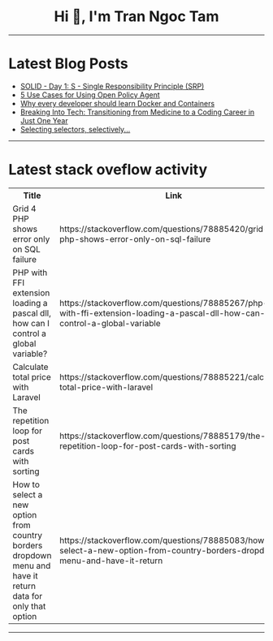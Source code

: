 <h1 align="center">Hi 👋, I'm Tran Ngoc Tam</h1>

---

# Latest Blog Posts 
<!-- BLOG-POST-LIST:START -->
- [SOLID - Day 1: S - Single Responsibility Principle &lpar;SRP&rpar;](https://dev.to/paulocappa/solid-day-1-s-single-responsibility-principle-srp-1f5k)
- [5 Use Cases for Using Open Policy Agent](https://dev.to/yayabobi/5-use-cases-for-using-open-policy-agent-11me)
- [Why every developer should learn Docker and Containers](https://dev.to/johnofgod33/why-every-developer-should-learn-docker-and-containers-341j)
- [Breaking Into Tech: Transitioning from Medicine to a Coding Career in Just One Year](https://dev.to/snmeans/breaking-into-tech-transitioning-from-medicine-to-a-coding-career-in-just-one-year-15b9)
- [Selecting selectors, selectively...](https://dev.to/codecara/selecting-selectors-selectively-8gg)
<!-- BLOG-POST-LIST:END -->

---

# Latest stack oveflow activity
<table>
  <tr><th>Title</th><th>Link</th></tr>
  <!-- STACKOVERFLOW:START --><tr><td>Grid 4 PHP shows error only on SQL failure</td><td>https://stackoverflow.com/questions/78885420/grid-4-php-shows-error-only-on-sql-failure</td></tr><tr><td>PHP with FFI extension loading a pascal dll, how can I control a global variable?</td><td>https://stackoverflow.com/questions/78885267/php-with-ffi-extension-loading-a-pascal-dll-how-can-i-control-a-global-variable</td></tr><tr><td>Calculate total price with Laravel</td><td>https://stackoverflow.com/questions/78885221/calculate-total-price-with-laravel</td></tr><tr><td>The repetition loop for post cards with sorting</td><td>https://stackoverflow.com/questions/78885179/the-repetition-loop-for-post-cards-with-sorting</td></tr><tr><td>How to select a new option from country borders dropdown menu and have it return data for only that option</td><td>https://stackoverflow.com/questions/78885083/how-to-select-a-new-option-from-country-borders-dropdown-menu-and-have-it-return</td></tr><!-- STACKOVERFLOW:END -->
</table>

---


